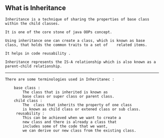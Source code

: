 What is Inheritance
-------------------
	Inheritance is a technique of sharing the properties of base class within the child classes.

	It is one of the core stone of java OOPs concept.

	Using inheritance one can create a class, which is known as base class, that holds the common traits to a set of 	related items.

	It helps in code reusability .

	Inheritance represents the IS-A relationship which is also known as a parent-child relationship.

_ _ _

	There are some terminologies used in Inheritanec :

	 	base class :
        	The class that is inherited is known as
            base class or super class or parent class.
	 	child class :
        	The  class that inherits the property of one class
            is known as child class or extened class or sub class.
         reusability :
         	This can be achieved when we want to create a
            new class and there is already a class that
            includes some of the code that we want,
            we can derive our new class from the existing class.

